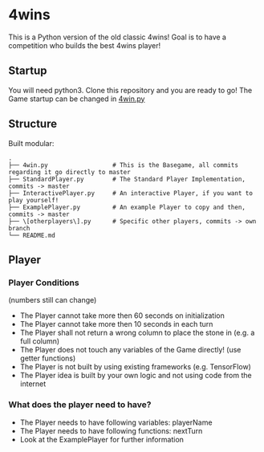 # 4wins

This is a Python version of the old classic 4wins!
Goal is to have a competition who builds the best 4wins player!

## Startup
You will need python3. Clone this repository and you are ready to go! The Game startup can be changed in [4win.py](4win.py)

## Structure
Built modular:

    .
    ├── 4win.py                  # This is the Basegame, all commits regarding it go directly to master
    ├── StandardPlayer.py        # The Standard Player Implementation, commits -> master
    ├── InteractivePlayer.py     # An interactive Player, if you want to play yourself!
    ├── ExamplePlayer.py         # An example Player to copy and then, commits -> master
    ├── \[otherplayers\].py      # Specific other players, commits -> own branch
    └── README.md

## Player

### Player Conditions
(numbers still can change)
- The Player cannot take more then 60 seconds on initialization
- The Player cannot take more then 10 seconds in each turn
- The Player shall not return a wrong column to place the stone in (e.g. a full column)
- The Player does not touch any variables of the Game directly! (use getter functions)
- The Player is not built by using existing frameworks (e.g. TensorFlow)
- The Player idea is built by your own logic and not using code from the internet

### What does the player need to have?
- The Player needs to have following variables: playerName
- The Player needs to have following functions: nextTurn
- Look at the ExamplePlayer for further information